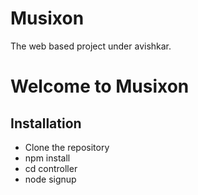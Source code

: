 # Musixon
The web based project under avishkar.
<h1> Welcome to Musixon</h1>

<h2>Installation</h2>

- Clone the repository
- npm install
- cd controller 
- node signup
